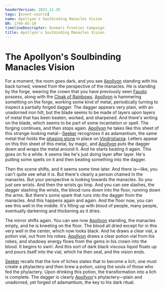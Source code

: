```yaml
---
headerVersion: 2023.11.25
tags: [event-source]
name: Apollyon's Soulbinding Manacles Vision
DR: 1749-05-19
timelineDescriptor: Dunmari Frontier Campaign
title: Apollyon's Soulbinding Manacles Vision
---
```

# The Apollyon's Soulbinding Manacles Vision

For a moment, the room goes dark, and you see [Apollyon](<../../../people/historical-figures/drankorian-emperors/apollyon.md>) standing with his back turned, viewed from the perspective of the manacles. He is standing by the forge, wearing the crown that you have previously seen [Fausto](<../../../people/chardonians/fausto.md>) possess, along with the [Cloak of Rainbows](<../../../things/artifacts-of-power/cloak-of-rainbows.md>). [Apollyon](<../../../people/historical-figures/drankorian-emperors/apollyon.md>) is hammering something on the forge, working some kind of metal, periodically turning to inspect a partially forged dagger. The dagger appears very plain, with an unadorned iron hilt, but the blade seems to be made of layers upon layers of metal that has been beaten, worked, and sharpened. And there's writing on the blade, which seems to be part of some incantation or spell. The forging continues, and then stops again. [Apollyon](<../../../people/historical-figures/drankorian-emperors/apollyon.md>) he takes like this sheet of this strange-looking metal--[Seeker](<../../../people/pcs/dunmar-fellowship/seeker.md>) recognizes it as adamantium, the same metal that holds the [phasing stone](<../../../things/magic-items/phasing-stones.md>) in place on [Vindristjarna](<../../../things/ships/vindristjarna.md>). Letters appear on this thin sheet of this metal, by magic, and [Apollyon](<../../../people/historical-figures/drankorian-emperors/apollyon.md>) puts the dagger down and  wraps the metal around it. And he starts beating it again. This goes on fo a while. It seems like he's just doing layer after layer. He's putting some spells on it and then beating something into the dagger. 

Then the scene shifts, and it seems some time later. And there is—like, you can't quite see what it is. But there's clearly a person chained in the manacles. But your perspective is looking towards the manacles. So you  just see wrists. And then the wrists go limp. And you can see slashes, the dagger slashing the wrists, the blood runs down into the floor, running down the arms. But there's some spark that runs into the dagger from the manacles. And this happens again and again. And the floor now, you can see this well in the middle. It's filling up with blood of people, many people, eventually darkening and thickening as it dries. 

The mirror shifts again. You can see now [Apollyon](<../../../people/historical-figures/drankorian-emperors/apollyon.md>) standing, the manacles empty, and he is kneeling on the floor. The blood all dried except for in this very well in the center, which now looks black. And he draws a clear vial,  a potion vial, out from his robes. [Apollyon](<../../../people/historical-figures/drankorian-emperors/apollyon.md>) draws a clear potion vial from his robes, and shadowy energy flows from the gems in his crown into the blood. It begins to swirl. And this sort of dark black viscous liquid floats up and pours itself into the vial, which he then seal, and the vision ends.

[Seeker](<../../../people/pcs/dunmar-fellowship/seeker.md>) recalls that the lore of liches states that to become a lich, one must create a phylactery and then brew a potion, using the souls of those who fed the phylactery. Upon drinking this potion, the transformation into a lich is complete. The dagger is clearly [Apollyon](<../../../people/historical-figures/drankorian-emperors/apollyon.md>)'s phylactery—plain and unadorned, yet forged of adamantium, the key to his dark ritual.


